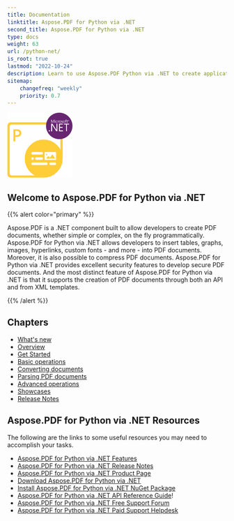 ```yaml
---
title: Documentation
linktitle: Aspose.PDF for Python via .NET
second_title: Aspose.PDF for Python via .NET
type: docs
weight: 63
url: /python-net/
is_root: true
lastmod: "2022-10-24"
description: Learn to use Aspose.PDF Python via .NET to create applications for PDF document processing on any platform using Python. Browse tutorials, sample codes, and more.    
sitemap:
    changefreq: "weekly"
    priority: 0.7
---
```


![Aspose.PDF for Python via .NET logo image](aspose_pdf-for-python-net.png)

<h2>Welcome to Aspose.PDF for Python via .NET</h2>

{{% alert color="primary" %}}

Aspose.PDF is a .NET component built to allow developers to create PDF documents, whether simple or complex, on the fly programmatically. Aspose.PDF for Python via .NET allows developers to insert tables, graphs, images, hyperlinks, custom fonts - and more - into PDF documents. Moreover, it is also possible to compress PDF documents. Aspose.PDF for Python via .NET provides excellent security features to develop secure PDF documents. And the most distinct feature of Aspose.PDF for Python via .NET is that it supports the creation of PDF documents through both an API and from XML templates.

{{% /alert %}}

<h2>Chapters</h2>

- [What's new](/pdf/python-net/whatsnew/)
- [Overview](/pdf/python-net/overview/)
- [Get Started](/pdf/python-net/get-started/)
- [Basic operations](/pdf/python-net/basic-operations/)
- [Converting documents](/pdf/python-net/converting/)
- [Parsing PDF documents](/pdf/python-net/parsing/)
- [Advanced operations](/pdf/python-net/advanced-operations/)
- [Showcases](/pdf/python-net/showcases/)
- [Release Notes](https://releases.aspose.com/pdf/pythonnet/release-notes/)

<h2>Aspose.PDF for Python via .NET Resources</h2>

The following are the links to some useful resources you may need to accomplish your tasks.

- [Aspose.PDF for Python via .NET Features](/pdf/python-net/key-features/)
- [Aspose.PDF for Python via .NET Release Notes](https://releases.aspose.com/pdf/pythonnet/release-notes/)
- [Aspose.PDF for Python via .NET Product Page](https://products.aspose.com/pdf/python-net/)
- [Download Aspose.PDF for Python via .NET](https://releases.aspose.com/pdf/pythonnet/)
- [Install Aspose.PDF for Python via .NET NuGet Package](https://www.nuget.org/packages/Aspose.PDF/)
- [Aspose.PDF for Python via .NET API Reference Guide](https://reference.aspose.com/pdf/net)!
- [Aspose.PDF for Python via .NET Free Support Forum](https://forum.aspose.com/c/pdf/10)
- [Aspose.PDF for Python via .NET Paid Support Helpdesk](https://helpdesk.aspose.com/)

